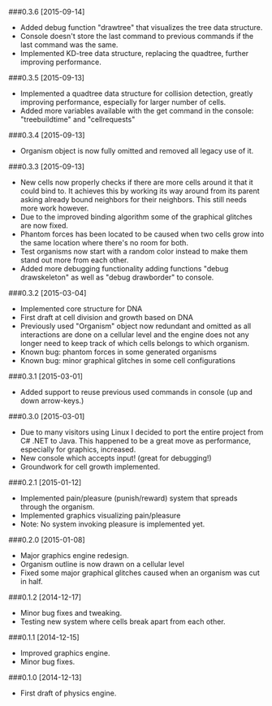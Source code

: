 ###0.3.6 [2015-09-14]
* Added debug function "drawtree" that visualizes the tree data structure.
* Console doesn't store the last command to previous commands if the last command was the same.
* Implemented KD-tree data structure, replacing the quadtree, further improving performance.

###0.3.5 [2015-09-13]
* Implemented a quadtree data structure for collision detection, greatly improving performance, especially for larger number of cells.
* Added more variables available with the get command in the console: "treebuildtime" and "cellrequests"

###0.3.4 [2015-09-13]
* Organism object is now fully omitted and removed all legacy use of it.

###0.3.3 [2015-09-13]
* New cells now properly checks if there are more cells around it that it could bind to. It achieves this by working its way around from its parent asking already bound neighbors for  their neighbors. This still needs more work however.
* Due to the improved binding algorithm some of the graphical glitches are now fixed.
* Phantom forces has been located to be caused when two cells grow into the same location where there's no room for both.
* Test organisms now start with a random color instead to make them stand out more from each other.
* Added more debugging functionality adding functions "debug drawskeleton" as well as "debug drawborder" to console.

###0.3.2 [2015-03-04]
* Implemented core structure for DNA
* First draft at cell division and growth based on DNA
* Previously used "Organism" object now redundant and omitted as all interactions are done on a cellular level and the engine does not any longer need to keep track of which cells belongs to which organism.
* Known bug: phantom forces in some generated organisms
* Known bug: minor graphical glitches in some cell configurations

###0.3.1 [2015-03-01]
* Added support to reuse previous used commands in console (up and down arrow-keys.)

###0.3.0 [2015-03-01]
* Due to many visitors using Linux I decided to port the entire project from C# .NET to Java. This happened to be a great move as performance, especially for graphics, increased.
* New console which accepts input! (great for debugging!)
* Groundwork for cell growth implemented.

###0.2.1 [2015-01-12]
* Implemented pain/pleasure (punish/reward) system that spreads through the organism.
* Implemented graphics visualizing pain/pleasure
* Note: No system invoking pleasure is implemented yet.

###0.2.0 [2015-01-08]
* Major graphics engine redesign.
* Organism outline is now drawn on a cellular level
* Fixed some major graphical glitches caused when an organism was cut in half.

###0.1.2 [2014-12-17]
* Minor bug fixes and tweaking.
* Testing new system where cells break apart from each other.

###0.1.1 [2014-12-15]
* Improved graphics engine.
* Minor bug fixes.

###0.1.0 [2014-12-13]
* First draft of physics engine.
